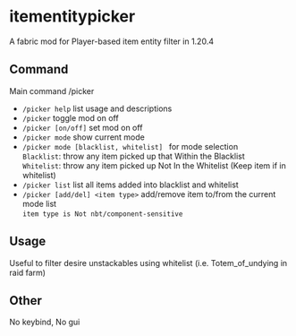 # itementitypicker
A fabric mod for Player-based item entity filter in 1.20.4

## Command
Main command /picker

- `/picker help` list usage and descriptions
- `/picker` toggle mod on off
- `/picker [on/off]` set mod on off
- `/picker mode` show current mode
- `/picker mode [blacklist, whitelist] ` for mode selection
  <br>`Blacklist`: throw any item picked up that Within the Blacklist
  <br>`Whitelist`: throw any item picked up Not In the Whitelist (Keep item if in whitelist)
- `/picker list` list all items added into blacklist and whitelist
- `/picker [add/del] <item type>` add/remove item to/from the current mode list
  <br> `item type is Not nbt/component-sensitive`

## Usage
Useful to filter desire unstackables using whitelist (i.e. Totem_of_undying in raid farm)

## Other
No keybind, No gui
